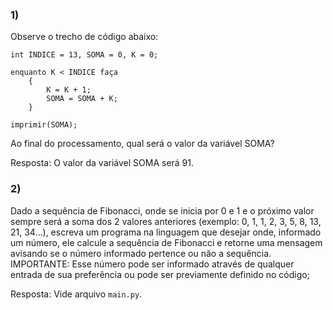 ### 1) 
Observe o trecho de código abaixo:
```
int INDICE = 13, SOMA = 0, K = 0;

enquanto K < INDICE faça
    {   
        K = K + 1;   
        SOMA = SOMA + K;  
    }

imprimir(SOMA);
```

Ao final do processamento, qual será o valor da variável SOMA?

Resposta: O valor da variável SOMA será 91.

### 2) 
Dado a sequência de Fibonacci, onde se inicia por 0 e 1 e o próximo valor sempre será a soma dos 2 valores anteriores (exemplo: 0, 1, 1, 2, 3, 5, 8, 13, 21, 34...), escreva um programa na linguagem que desejar onde, informado um número, ele calcule a sequência de Fibonacci e retorne uma mensagem avisando se o número informado pertence ou não a sequência.     IMPORTANTE:   Esse número pode ser informado através de qualquer entrada de sua preferência ou pode ser previamente definido no código; 

Resposta: Vide arquivo `main.py`.